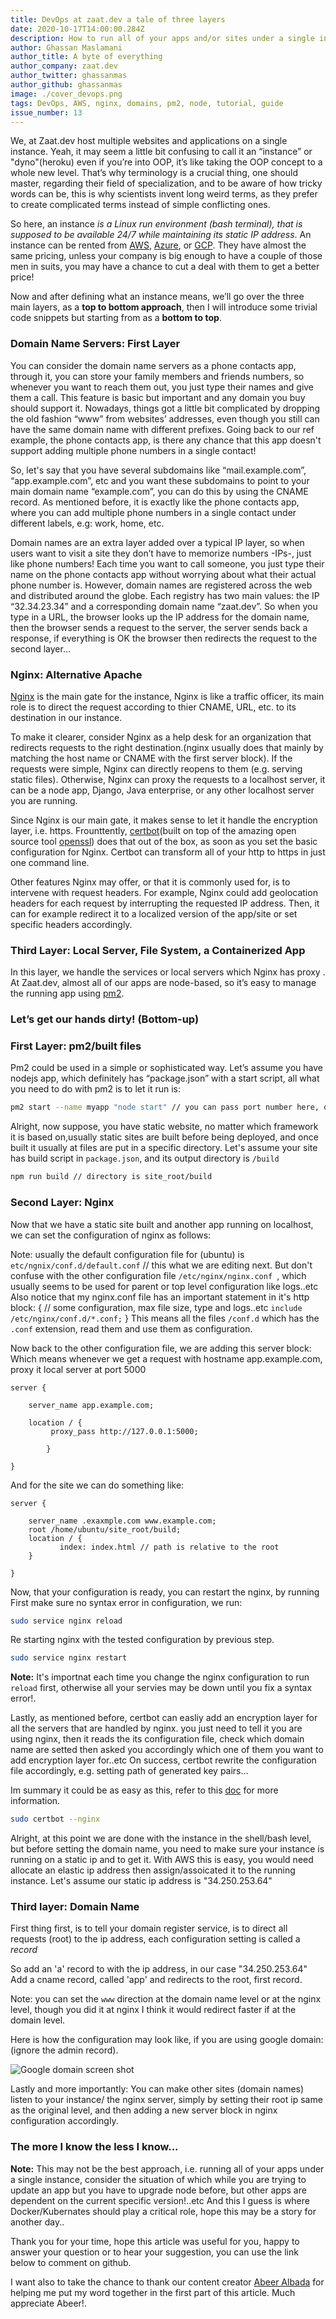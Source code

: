 ```yaml
---
title: DevOps at zaat.dev a tale of three layers
date: 2020-10-17T14:00:00.284Z
description: How to run all of your apps and/or sites under a single instance
author: Ghassan Maslamani
author_title: A byte of everything
author_company: zaat.dev
author_twitter: ghassanmas
author_github: ghassanmas
image: ./cover_devops.png
tags: DevOps, AWS, nginx, domains, pm2, node, tutorial, guide
issue_number: 13
---
```


We, at Zaat.dev host multiple websites and applications on a single instance. Yeah, it may seem a little bit confusing to call it an “instance” or "dyno"(heroku) even if you’re into OOP, it’s like taking the OOP concept to a whole new level. That’s why terminology is a crucial thing, one should master, regarding their field of specialization, and to be aware of how tricky words can be, this is why scientists invent long weird terms, as they prefer to create complicated terms instead of simple conflicting ones.

So here, an instance _is a Linux run environment (bash terminal), that is supposed to be available 24/7 while maintaining its static IP address_.
An instance can be rented from [AWS](https://aws.amazon.com/), [Azure](https://azure.microsoft.com/en-us/), or [GCP](https://cloud.google.com/). They have almost the same pricing, unless your company is big enough to have a couple of those men in suits, you may have a chance to cut a deal with them to get a better price!

Now and after defining what an instance means, we’ll go over the three main layers, as a **top to bottom approach**, then I will introduce some trivial code snippets but starting from as a **bottom to top**.

### Domain Name Servers: First Layer

You can consider the domain name servers as a phone contacts app, through it, you can store your family members and friends numbers, so whenever you want to reach them out, you just type their names and give them a call. This feature is basic but important and any domain you buy should support it.
Nowadays, things got a little bit complicated by dropping the old fashion “www” from websites’ addresses, even though you still can have the same domain name with different prefixes. Going back to our ref example, the phone contacts app, is there any chance that this app doesn't support adding multiple phone numbers in a single contact!

So, let's say that you have several subdomains like “mail.example.com”, “app.example.com”, etc and you want these subdomains to point to your main domain name “example.com”, you can do this by using the CNAME record. As mentioned before, it is exactly like the phone contacts app, where you can add multiple phone numbers in a single contact under different labels, e.g: work, home, etc.

Domain names are an extra layer added over a typical IP layer, so when users want to visit a site they don’t have to memorize numbers -IPs-, just like phone numbers! Each time you want to call someone, you just type their name on the phone contacts app without worrying about what their actual phone number is. However, domain names are registered across the web and distributed around the globe. Each registry has two main values: the IP “32.34.23.34” and a corresponding domain name “zaat.dev”. So when you type in a URL, the browser looks up the IP address for the domain name, then the browser sends a request to the server, the server sends back a response, if everything is OK the browser then redirects the request to the second layer…

### Nginx: Alternative Apache

[Nginx](https://nginx.org) is the main gate for the instance, Nginx is like a traffic officer, its main role is to direct the request according to thier CNAME, URL, etc. to its destination in our instance.

To make it clearer, consider Nginx as a help desk for an organization that redirects requests to the right destination.(nginx usually does that mainly by matching the host name or CNAME with the first server block). If the requests were simple, Nginx can directly reopens to them (e.g. serving static files). Otherwise, Nginx can proxy the requests to a localhost server, it can be a node app, Django, Java enterprise, or any other localhost server you are running.

Since Nginx is our main gate, it makes sense to let it handle the encryption layer, i.e. https. Frounttently, [certbot](https://certbot.eff.org/)(built on top of the amazing open source tool [openssl](https://www.openssl.org/)) does that out of the box, as soon as you set the basic configuration for Nginx. Certbot can transform all of your http to https in just one command line.

Other features Nginx may offer, or that it is commonly used for, is to intervene with request headers. For example, Nginx could add geolocation headers for each request by interrupting the requested IP address. Then, it can for example redirect it to a localized version of the app/site or set specific headers accordingly.

### Third Layer: Local Server, File System, a Containerized App

In this layer, we handle the services or local servers which Nginx has proxy . At Zaat.dev, almost all of our apps are node-based, so it’s easy to manage the running app using [pm2](https://pm2.keymetrics.io/).

### Let’s get our hands dirty! (Bottom-up)

### First Layer: pm2/built files

Pm2 could be used in a simple or sophisticated way. Let’s assume you have nodejs app, which definitely has “package.json” with a start script, all what you need to do with pm2 is to let it run is:

```bash
pm2 start --name myapp "node start" // you can pass port number here, otherwise pm2 take app default, lets assume port is 5000 here
```

Alright, now suppose, you have static website, no matter which framework it is based on,usually static sites are built before being deployed, and once built it usually at files are put in a specific directory. Let's assume your site has build script in `package.json`, and its output directory is `/build`

```bash
npm run build // directory is site_root/build
```

### Second Layer: Nginx

Now that we have a static site built and another app running on localhost, we can set the configuration of nginx as follows:

Note: usually the default configuration file for (ubuntu) is
`etc/ngnix/conf.d/default.conf` // this what we are editing next.
But don't confuse with the other configuration file `/etc/nginx/nginx.conf `,
which usually seems to be used for parent or top level configuration like logs..etc
Also notice that my nginx.conf file has an important statement in it's http block:
{
// some configuration, max file size, type and logs..etc
`include /etc/nginx/conf.d/*.conf;`
}
This means all the files `/conf.d` which has the `.conf` extension, read them and use them as configuration.

Now back to the other configuration file, we are adding this server block:
Which means whenever we get a request with hostname app.example.com, proxy it local server at port 5000

```nginx
server {

    server_name app.example.com;

    location / {
         proxy_pass http://127.0.0.1:5000;

        }

}
```

And for the site we can do something like:

```nginx
server {

    server_name .exaxmple.com www.example.com;
    root /home/ubuntu/site_root/build;
    location / {
           index: index.html // path is relative to the root
    }

}
```

Now, that your configuration is ready, you can restart the nginx, by running
First make sure no syntax error in configuration, we run:

```bash
sudo service nginx reload
```

Re starting nginx with the tested configuration by previous step.

```bash
sudo service nginx restart
```

**Note:** It's importnat each time you change the nginx configuration to run `reload` first, otherwise all your servies may be down until you fix a syntax error!.

Lastly, as mentioned before, certbot can easliy add an encryption layer for all the servers that are handled by nginx. you just need to tell it you are using nginx, then it reads the its configuration file, check which domain name are setted then asked you accordingly which one of them you want to add encryption layer for..etc
On success, certbot rewrite the configuration file accordingly, e.g. setting path of generated key pairs...

Im summary it could be as easy as this, refer to this [doc](https://certbot.eff.org/instructions) for more information.

```bash
sudo certbot --nginx
```

Alright, at this point we are done with the instance in the shell/bash level, but before setting the domain name, you need to make sure your instance is running on a static ip and to get it. With AWS this is easy, you would need allocate an elastic ip address then assign/assoicated it to the running instance.
Let's assume our static ip address is "34.250.253.64"

### Third layer: Domain Name

First thing first, is to tell your domain register service, is to direct all requests (root) to the ip address, each configuration setting is called a _record_

So add an 'a' record to with the ip address, in our case "34.250.253.64"
Add a cname record, called 'app' and redirects to the root, first record.

Note: you can set the `www` direction at the domain name level or at the nginx level, though you did it at nginx I think it would redirect faster if at the domain level.

Here is how the configuration may look like, if you are using google domain: (ignore the admin record).

![Google domain screen shot](./google_domain_shot.png)

Lastly and more importantly: You can make other sites (domain names) listen to your instance/ the nginx server, simply by setting their root ip same as the original level, and then adding a new server block in nginx configuration accordingly.

### The more I know the less I know...

**Note:** This may not be the best approach, i.e. running all of your apps under a single instance, consider the situation of which while you are trying to update an app but you have to upgrade node before, but other apps are dependent on the current specific version!..etc And this I guess is where Docker/Kubernates should play a critical role, hope this may be a story for another day..

Thank you for your time, hope this article was useful for you, happy to answer your question or to hear your suggestion, you can use the link below to comment on github.

I want also to take the chance to thank our content creator [Abeer Albada](https://github.com/AbeerAlbada) for helping me put my word together in the first part of this article. Much appreciate Abeer!.

